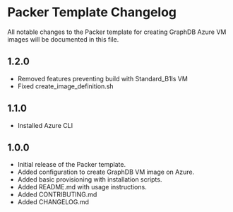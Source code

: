 # Packer Template Changelog

All notable changes to the Packer template for creating GraphDB Azure VM images will be documented in this file.

## 1.2.0

- Removed features preventing build with Standard_B1ls VM
- Fixed create_image_definition.sh

## 1.1.0

- Installed Azure CLI

## 1.0.0

- Initial release of the Packer template.
- Added configuration to create GraphDB VM image on Azure.
- Added basic provisioning with installation scripts.
- Added README.md with usage instructions.
- Added CONTRIBUTING.md
- Added CHANGELOG.md
